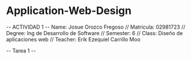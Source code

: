 ﻿# Application-Web-Design

-- ACTIVIDAD 1 --
Name: Josue Orozco Fregoso //
Matricula: 02981723 //
Degree: Ing de Desarrollo de Software //
Semester: 6 //
Class: Diseño de aplicaciones web //
Teacher: Erik Ezequiel Carrillo Moo


-- Tarea 1 --
